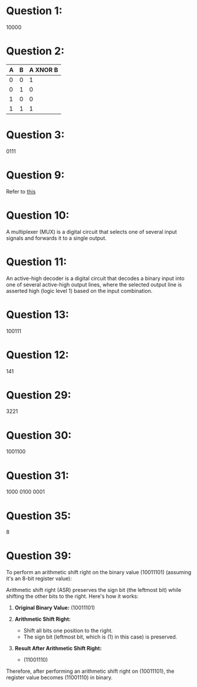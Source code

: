 # Question 1:

10000

# Question 2:

| A   | B   | A XNOR B |
| --- | --- | -------- |
| 0   | 0   | 1        |
| 0   | 1   | 0        |
| 1   | 0   | 0        |
| 1   | 1   | 1        |

# Question 3:

0111

# Question 9:

Refer to [this](https://byjus.com/gate/de-morgans-theorems-notes/)

# Question 10:

A multiplexer (MUX) is a digital circuit that selects one of several input signals and forwards it to a single output.

# Question 11:

An active-high decoder is a digital circuit that decodes a binary input into one of several active-high output lines, where the selected output line is asserted high (logic level 1) based on the input combination.

# Question 13:

100111

# Question 12:

141

# Question 29:

3221

# Question 30:

1001100

# Question 31:

1000 0100 0001

# Question 35:

8

# Question 39:

To perform an arithmetic shift right on the binary value \(10011101\) (assuming it's an 8-bit register value):

Arithmetic shift right (ASR) preserves the sign bit (the leftmost bit) while shifting the other bits to the right. Here's how it works:

1. **Original Binary Value:** \(10011101\)

2. **Arithmetic Shift Right:**

   - Shift all bits one position to the right.
   - The sign bit (leftmost bit, which is \(1\) in this case) is preserved.

3. **Result After Arithmetic Shift Right:**
   - \(11001110\)

Therefore, after performing an arithmetic shift right on \(10011101\), the register value becomes \(11001110\) in binary.
